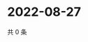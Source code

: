 # 2022-08-27

共 0 条

<!-- BEGIN WEIBO -->
<!-- 最后更新时间 Sat Aug 27 2022 07:16:38 GMT+0800 (China Standard Time) -->

<!-- END WEIBO -->
